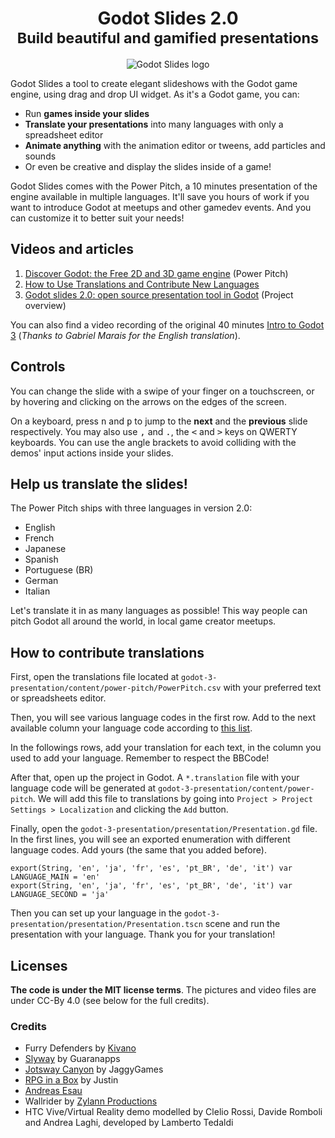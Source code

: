 <h1 align="center">
Godot Slides 2.0</br>
<small>Build beautiful and gamified presentations</small>
</h1>

<p align='center'>
  <img src="https://i.imgur.com/bm30rQI.png" alt="Godot Slides logo" />
</p>

Godot Slides a tool to create elegant slideshows with the Godot game engine, using drag and drop UI widget. As it's a Godot game, you can:

- Run **games inside your slides**
- **Translate your presentations** into many languages with only a spreadsheet editor
- **Animate anything** with the animation editor or tweens, add particles and sounds
- Or even be creative and display the slides inside of a game!

Godot Slides comes with the Power Pitch, a 10 minutes presentation of the engine available in multiple languages. It'll save you hours of work if you want to introduce Godot at meetups and other gamedev events. And you can customize it to better suit your needs!

## Videos and articles

1. [Discover Godot: the Free 2D and 3D game engine](https://youtu.be/qVl3BYY6zaQ) (Power Pitch)
1. [How to Use Translations and Contribute New Languages](https://youtu.be/txCSyNgzvzw)
1. [Godot slides 2.0: open source presentation tool in Godot](https://youtu.be/JO2TvlLGf8Q) (Project overview)

You can also find a video recording of the original 40 minutes [Intro to Godot 3](https://www.youtube.com/watch?v=4v3qge-3CqQ) (*Thanks to Gabriel Marais for the English translation*).

## Controls

You can change the slide with a swipe of your finger on a touchscreen, or by hovering and clicking on the arrows on the edges of the screen.

On a keyboard, press <kbd>n</kbd> and <kbd>p</kbd> to jump to the **next** and the **previous** slide respectively. You may also use <kbd>,</kbd> and <kbd>.</kbd>, the <kbd><</kbd> and <kbd>></kbd> keys on QWERTY keyboards. You can use the angle brackets to avoid colliding with the demos' input actions inside your slides.

## Help us translate the slides!

The Power Pitch ships with three languages in version 2.0:

- English
- French
- Japanese
- Spanish
- Portuguese (BR)
- German
- Italian

Let's translate it in as many languages as possible! This way people can pitch Godot all around the world, in local game creator meetups.

## How to contribute translations

First, open the translations file located at `godot-3-presentation/content/power-pitch/PowerPitch.csv` with your preferred text or spreadsheets editor.

Then, you will see various language codes in the first row. Add to the next available column your language code according to [this list](https://godot.readthedocs.io/en/stable/tutorials/i18n/locales.html).

In the followings rows, add your translation for each text, in the column you used to add your language. Remember to respect the BBCode!

After that, open up the project in Godot. A `*.translation` file with your language code will be generated at `godot-3-presentation/content/power-pitch`. We will add this file to translations by going into `Project > Project Settings > Localization` and clicking the `Add` button.

Finally, open the `godot-3-presentation/presentation/Presentation.gd` file. In the first lines, you will see an exported enumeration with different language codes. Add yours (the same that you added before).

```
export(String, 'en', 'ja', 'fr', 'es', 'pt_BR', 'de', 'it') var LANGUAGE_MAIN = 'en'
export(String, 'en', 'ja', 'fr', 'es', 'pt_BR', 'de', 'it') var LANGUAGE_SECOND = 'ja'
```

Then you can set up your language in the `godot-3-presentation/presentation/Presentation.tscn` scene and run the presentation with your language.
Thank you for your translation!

## Licenses

**The code is under the MIT license terms**. The pictures and video files are under CC-By 4.0 (see below for the full credits).

### Credits

- Furry Defenders by [Kivano](http://www.kivano.games/)
- [Slyway](https://play.google.com/store/apps/details?id=fr.guaranapps.games.get_teddy) by Guaranapps
- [Jotsway Canyon](https://jaggygames.itch.io/jotswaycanyon) by JaggyGames
- [RPG in a Box](http://www.rpginabox.com/) by Justin
- [Andreas Esau](https://www.youtube.com/user/ndee85)
- Wallrider by [Zylann Productions](https://www.youtube.com/user/ZylannMP3/videos)
- HTC Vive/Virtual Reality demo modelled by Clelio Rossi, Davide Romboli and Andrea Laghi, developed by Lamberto Tedaldi

